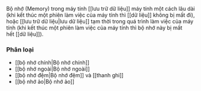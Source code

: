 Bộ nhớ (Memory) trong máy tính [[lưu trữ dữ liệu]] máy tính một cách lâu dài (khi kết thúc một phiên làm việc của máy tính thì [[dữ liệu]] không bị mất đi), hoặc [[lưu trữ dữ liệu|lưu dữ liệu]] tạm thời trong quá trình làm việc của máy tính (khi kết thúc một phiên làm việc của máy tính thì bộ nhớ này bị mất hết [[dữ liệu]]).

### Phân loại
- [[bộ nhớ chính|Bộ nhớ chính]]
- [[bộ nhớ ngoài|Bộ nhớ ngoài]]
- [[bộ nhớ đệm|Bộ nhớ đệm]] và [[thanh ghi]]
- [[bộ nhớ ảo|Bộ nhớ ảo]]